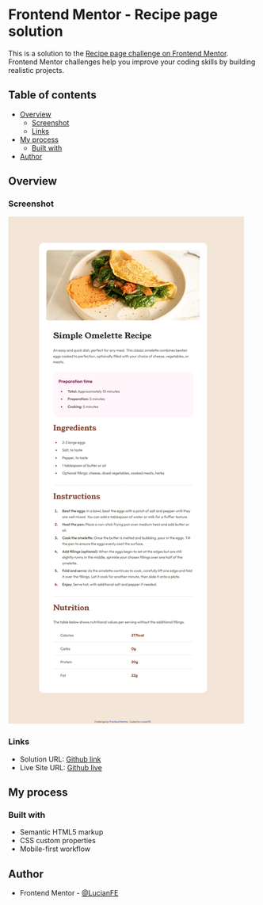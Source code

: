 # Frontend Mentor - Recipe page solution

This is a solution to the [Recipe page challenge on Frontend Mentor](https://www.frontendmentor.io/challenges/recipe-page-KiTsR8QQKm). Frontend Mentor challenges help you improve your coding skills by building realistic projects.

## Table of contents

- [Overview](#overview)
  - [Screenshot](#screenshot)
  - [Links](#links)
- [My process](#my-process)
  - [Built with](#built-with)
- [Author](#author)

## Overview

### Screenshot

![](./screenshot.png)

### Links

- Solution URL: [Github link](https://github.com/LucianFE/recipe-page)
- Live Site URL: [Github live](https://lucianfe.github.io/recipe-page-main/)

## My process

### Built with

- Semantic HTML5 markup
- CSS custom properties
- Mobile-first workflow

## Author

- Frontend Mentor - [@LucianFE](https://www.frontendmentor.io)
